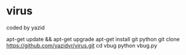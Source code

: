 # virus
coded by yazid




apt-get update && apt-get upgrade
apt-get install git python
git clone https://github.com/yazidvr/virus.git
cd vbug
python vbug.py
